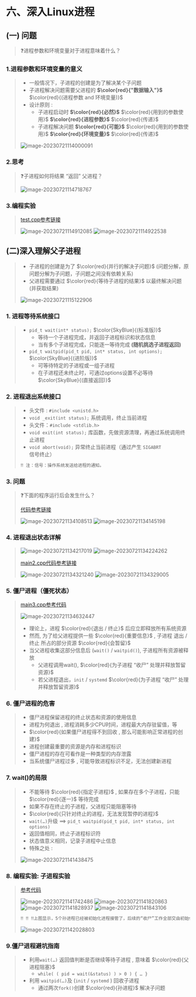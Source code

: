# 六、深入Linux进程

## (一) 问题

>❓进程参数和环境变量对于进程意味着什么？

### 1.进程参数和环境变量的意义

>* 一般情况下，子进程的创建是为了解决某个子问题
>* 子进程解决问题需要父进程的 **$\color{red}{"数据输入"}$** $\color{red}{(进程参数 and 环境变量)}$
>* 设计原则 :
>   * 子进程启动时 **$\color{red}{必然}$** $\color{red}{用到的参数使用}$ **$\color{red}{进程参数}$** $\color{red}{传递}$
>   * 子进程解决问题 **$\color{red}{可能}$** $\color{red}{用到的参数使用}$ **$\color{red}{环境变量}$** $\color{red}{传递}$
>
><img src="六、深入Linux进程.assets/image-20230721114000091.png" alt="image-20230721114000091" />

### 2.思考

>❓子进程如何将结果 “返回” 父进程？
>
><img src="六、深入Linux进程.assets/image-20230721114718767.png" alt="image-20230721114718767" />

### 3.编程实验

>[test.cpp参考链接](https://github.com/WONGZEONJYU/Linux_System_Program/blob/main/5.deep_process/test.cpp)
>
><img src="六、深入Linux进程.assets/image-20230721114912085.png" alt="image-20230721114912085" />
>
><img src="六、深入Linux进程.assets/image-20230721114922538.png" alt="image-20230721114922538" />

## (二)深入理解父子进程

>* 子进程的创建是为了 $\color{red}{并行的解决子问题}$ (问题分解，原问题分解为子问题，子问题之间没有依赖关系)
>* 父进程需要通过 $\color{red}{等待子进程的结果}$ 以最终解决问题 (并获取结果)
>
><img src="六、深入Linux进程.assets/image-20230721115122906.png" alt="image-20230721115122906" />

### 1. 进程等待系统接口

>* `pid_t wait(int* status);` $\color{SkyBlue}{(标准版)}$
>   * 等待一个子进程完成，并返回子进程标识和状态信息
>   * 当有多个子进程完成，只能逐一等待完成 **(随机挑选子进程返回)**
>* `pid_t waitpid(pid_t pid, int* status, int options);` $\color{SkyBlue}{(进阶版)}$
>   * 可等待特定的子进程或一组子进程
>   * 在子进程还未终止时，可通过options设置不必等待 $\color{SkyBlue}{(直接返回)}$
>

### 2. 进程退出系统接口

>* 头文件 : `#include <unistd.h>`
>  * `void _exit(int status);` 系统调用，终止当前进程
>* 头文件：`#include <stdlib.h>`
>  * `void exit(int status);` 库函数，先做资源清理，再通过系统调用终止进程
>  * `void abort(void);` 异常终止当前进程（通过产生 `SIGABRT ` 信号终止）
>
>```tex
>‼️ 注：信号：操作系统发送给进程的通知。
>```

### 3. 问题

> ❓下面的程序运行后会发生什么？
>
> [代码参考链接](https://github.com/WONGZEONJYU/Linux_System_Program/blob/main/5.deep_process/main.cpp)
>
> <img src="六、深入Linux进程.assets/image-20230721134108513.png" alt="image-20230721134108513" />
>
> <img src="六、深入Linux进程.assets/image-20230721134145198.png" alt="image-20230721134145198" />

### 4. 进程退出状态详解

><img src="六、深入Linux进程.assets/image-20230721134217019.png" alt="image-20230721134217019" />
>
><img src="六、深入Linux进程.assets/image-20230721134224262.png" alt="image-20230721134224262" />
>
>[main2.cpp代码参考链接](https://github.com/WONGZEONJYU/Linux_System_Program/blob/main/5.deep_process/main2.cpp)
>
><img src="六、深入Linux进程.assets/image-20230721134321240.png" alt="image-20230721134321240" />
>
><img src="六、深入Linux进程.assets/image-20230721134329005.png" alt="image-20230721134329005" />

### 5. 僵尸进程（僵死状态）

>[main3.cpp参考代码](https://github.com/WONGZEONJYU/Linux_System_Program/blob/main/5.deep_process/main3.cpp)
>
><img src="六、深入Linux进程.assets/image-20230721134632447.png" alt="image-20230721134632447" />
>
>* 理论上，进程 $\color{red}{退出 / 终止}$ 后应立即释放所有系统资源
>  * 然而, 为了给父进程提供一些 $\color{red}{重要信息}$ , 子进程 退出 / 终止 所占的部分资源 $\color{red}{会暂留}$
>  * 当父进程收集这部分信息后 (`wait()` / `waitpid()`), 子进程所有资源被释放
>    * 父进程调用wait(), $\color{red}{为子进程 “收尸” 处理并释放暂留资源}$
>    * 若父进程退出，`init` / `systemd` $\color{red}{为子进程 “收尸” 处理并释放暂留资源}$

### 6. 僵尸进程的危害

>* 僵尸进程保留进程的终止状态和资源的使用信息
>  * 进程为何退出 , 进程消耗多少CPU时间，进程最大内存驻留值，等
>* $\color{red}{如果僵尸进程得不到回收 , 那么可能影响正常进程的创建}$
>  * 进程创建最重要的资源是内存和进程标识
>  * 僵尸进程的存在可看作是一种类型的内存泄露
>  * 当系统僵尸进程过多 , 可能导致进程标识不足，无法创建新进程

### 7. wait()的局限

>* 不能等待 $\color{red}{指定子进程}$ , 如果存在多个子进程，只能 $\color{red}{逐一}$ 等待完成
>* 如果不存在终止的子进程，父进程只能阻塞等待
>* $\color{red}{只针对终止的进程，无法发现暂停的进程}$
>* `wait(…)`升级 ==> `pid_t waitpid(pid_t pid, int* status, int options)`
>  * 返回值相同，终止子进程标识符
>  * 状态值意义相同，记录子进程中止信息
>  * 特殊之处 : 
>
>
><img src="六、深入Linux进程.assets/image-20230721141438475.png" alt="image-20230721141438475" />

### 8. 编程实验: 子进程实验

>[参考代码](https://github.com/WONGZEONJYU/Linux_System_Program/blob/main/5.deep_process/skill.cpp)
>
><img src="六、深入Linux进程.assets/image-20230721141742486.png" alt="image-20230721141742486" />
>
><img src="六、深入Linux进程.assets/image-20230721141820863.png" alt="image-20230721141820863" />
>
><img src="六、深入Linux进程.assets/image-20230721141828937.png" alt="image-20230721141828937" />
>
><img src="六、深入Linux进程.assets/image-20230721141843106.png" alt="image-20230721141843106" />
>
>```tex
>‼️ ‼️ ‼️上图显示，5个孙进程已经被初始化进程接管了，后续的“收尸”工作全部交由初始化进程处理
>```
>
><img src="六、深入Linux进程.assets/image-20230721142028803.png" alt="image-20230721142028803" />

### 9.僵尸进程避坑指南

>* 利用`wait(…)` 返回值判断是否继续等待子进程 , 意味着 $\color{red}{父进程阻塞}$
>   * `while( ( pid = wait(&status) ) > 0 ) { … }`
>* 利用 `waitpid(…)`及 (`init` / `systemd` ) 回收子进程
>   * 通过两次`fork()`创建 $\color{red}{孙进程}$ 解决子问题



